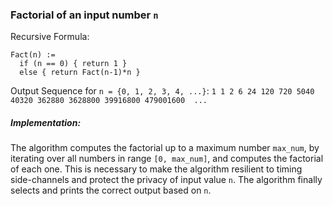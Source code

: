 ### Factorial of an input number `n`

Recursive Formula:
```
Fact(n) :=
  if (n == 0) { return 1 }
  else { return Fact(n-1)*n }
```

Output Sequence for `n = {0, 1, 2, 3, 4, ...}`:
`1 1 2 6 24 120 720 5040 40320 362880 3628800 39916800 479001600  ...`

##### Implementation:
The algorithm computes the factorial up to a maximum number `max_num`, by iterating over all numbers in range `[0, max_num]`, and computes the factorial of each one. This is necessary to make the algorithm resilient to timing side-channels and protect the privacy of input value `n`. The algorithm finally selects and prints the correct output based on `n`.

